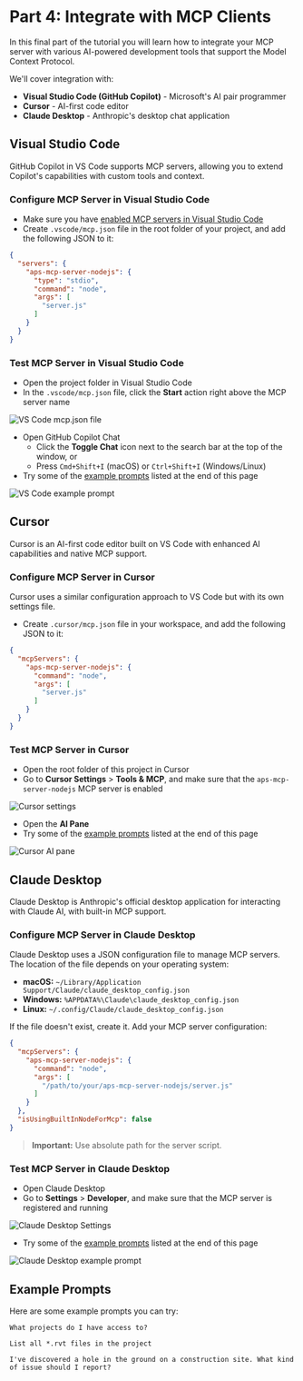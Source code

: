 # Part 4: Integrate with MCP Clients

In this final part of the tutorial you will learn how to integrate your MCP server with various AI-powered development tools that support the Model Context Protocol.

We'll cover integration with:

- **Visual Studio Code (GitHub Copilot)** - Microsoft's AI pair programmer
- **Cursor** - AI-first code editor
- **Claude Desktop** - Anthropic's desktop chat application

## Visual Studio Code

GitHub Copilot in VS Code supports MCP servers, allowing you to extend Copilot's capabilities with custom tools and context.

### Configure MCP Server in Visual Studio Code

- Make sure you have [enabled MCP servers in Visual Studio Code](https://code.visualstudio.com/docs/copilot/chat/mcp-servers#_enable-mcp-support-in-vs-code)
- Create `.vscode/mcp.json` file in the root folder of your project, and add the following JSON to it:

```json
{
  "servers": {
    "aps-mcp-server-nodejs": {
      "type": "stdio",
      "command": "node",
      "args": [
        "server.js"
      ]
    }
  }
}
```

### Test MCP Server in Visual Studio Code

- Open the project folder in Visual Studio Code
- In the `.vscode/mcp.json` file, click the **Start** action right above the MCP server name

![VS Code mcp.json file](images/vscode-mcp-json.png)

- Open GitHub Copilot Chat
  - Click the **Toggle Chat** icon next to the search bar at the top of the window, or
  - Press `Cmd+Shift+I` (macOS) or `Ctrl+Shift+I` (Windows/Linux)
- Try some of the [example prompts](#example-prompts) listed at the end of this page

![VS Code example prompt](images/vscode-example-prompt.png)

## Cursor

Cursor is an AI-first code editor built on VS Code with enhanced AI capabilities and native MCP support.

### Configure MCP Server in Cursor

Cursor uses a similar configuration approach to VS Code but with its own settings file.

- Create `.cursor/mcp.json` file in your workspace, and add the following JSON to it:

```json
{
  "mcpServers": {
    "aps-mcp-server-nodejs": {
      "command": "node",
      "args": [
        "server.js"
      ]
    }
  }
}
```

### Test MCP Server in Cursor

- Open the root folder of this project in Cursor
- Go to **Cursor Settings** > **Tools & MCP**, and make sure that the `aps-mcp-server-nodejs` MCP server is enabled

![Cursor settings](images/cursor-settings.png)

- Open the **AI Pane**
- Try some of the [example prompts](#example-prompts) listed at the end of this page

![Cursor AI pane](images/cursor-ai-pane.png)

## Claude Desktop

Claude Desktop is Anthropic's official desktop application for interacting with Claude AI, with built-in MCP support.

### Configure MCP Server in Claude Desktop

Claude Desktop uses a JSON configuration file to manage MCP servers. The location of the file depends on your operating system:

- **macOS:** `~/Library/Application Support/Claude/claude_desktop_config.json`
- **Windows:** `%APPDATA%\Claude\claude_desktop_config.json`
- **Linux:** `~/.config/Claude/claude_desktop_config.json`

If the file doesn't exist, create it. Add your MCP server configuration:

```json
{
  "mcpServers": {
    "aps-mcp-server-nodejs": {
      "command": "node",
      "args": [
        "/path/to/your/aps-mcp-server-nodejs/server.js"
      ]
    }
  },
  "isUsingBuiltInNodeForMcp": false
}
```

> **Important:** Use absolute path for the server script.

### Test MCP Server in Claude Desktop

- Open Claude Desktop
- Go to **Settings** > **Developer**, and make sure that the MCP server is registered and running

![Claude Desktop Settings](images/claude-desktop-settings.png)

- Try some of the [example prompts](#example-prompts) listed at the end of this page

![Claude Desktop example prompt](images/claude-desktop-prompt.png)

## Example Prompts

Here are some example prompts you can try:

```text
What projects do I have access to?
```

```text
List all *.rvt files in the project
```

```text
I've discovered a hole in the ground on a construction site. What kind of issue should I report?
```
